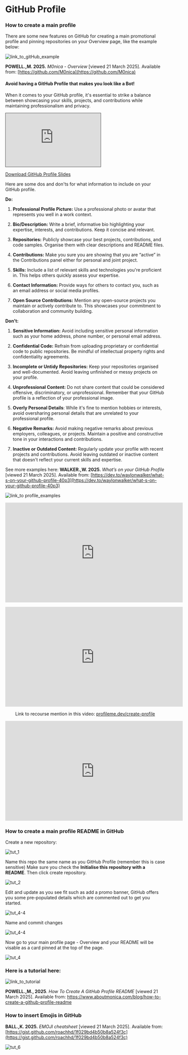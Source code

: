 # GitHub Profile
### How to create a main profile

There are some new features on GitHub for creating a main promotional profile and pinning repositories on your Overview page, like the example below:

![link_to_gitHub_example](github_profile_img/link_to_gitHub_example.png)

**POWELL.,M. 2025.** *M0nica - Overview* [viewed 21 March 2025]. Available from: [https://github.com/M0nica](https://github.com/M0nica)

#### Avoid having a GitHub Profile that makes you look like a Bot!

When it comes to your GitHub profile, it's essential to strike a balance between showcasing your skills, projects, and contributions while maintaining professionalism and privacy. 

<iframe src="https://solent.cloud.panopto.eu/Panopto/Pages/Embed.aspx?id=22047a10-5553-44c4-8152-b2e2016b1203&autoplay=false&offerviewer=true&showtitle=true&showbrand=false&captions=true&interactivity=all" height="169" width="300" style="border: 1px solid #464646;" allowfullscreen allow="autoplay" aria-label="Panopto Embedded Video Player" aria-description="gitHub_profile_2025" ></iframe>

[Download GitHub Profile Slides](GitHub_Profile_2025.pptx)

Here are some dos and don'ts for what information to include on your GitHub profile.

**Do:**
1. **Professional Profile Picture:** Use a professional photo or avatar that represents you well in a work context.

1. **Bio/Description:** Write a brief, informative bio highlighting your expertise, interests, and contributions. Keep it concise and relevant.

3. **Repositories:** Publicly showcase your best projects, contributions, and code samples. Organise them with clear descriptions and README files.

4. **Contributions:** Make you sure you are showing that you are “active” in the Contributions panel either for personal and joint project.

5. **Skills:** Include a list of relevant skills and technologies you're proficient in. This helps others quickly assess your expertise.

6. **Contact Information:** Provide ways for others to contact you, such as an email address or social media profiles.

7. **Open Source Contributions:** Mention any open-source projects you maintain or actively contribute to. This showcases your commitment to collaboration and community building.


**Don't:**
1. **Sensitive Information:** Avoid including sensitive personal information such as your home address, phone number, or personal email address.

1. **Confidential Code:** Refrain from uploading proprietary or confidential code to public repositories. Be mindful of intellectual property rights and confidentiality agreements.

1. **Incomplete or Untidy Repositories:** Keep your repositories organised and well-documented. Avoid leaving unfinished or messy projects on your profile.

1. **Unprofessional Content:** Do not share content that could be considered offensive, discriminatory, or unprofessional. Remember that your GitHub profile is a reflection of your professional image.

1. **Overly Personal Details**: While it's fine to mention hobbies or interests, avoid oversharing personal details that are unrelated to your professional profile.

1. **Negative Remarks:** Avoid making negative remarks about previous employers, colleagues, or projects. Maintain a positive and constructive tone in your interactions and contributions.

1. **Inactive or Outdated Content:** Regularly update your profile with recent projects and contributions. Avoid leaving outdated or inactive content that doesn't reflect your current skills and expertise.


See more examples here: **WALKER.,W. 2025.** *What’s on your GitHub Profile* [viewed 21 March 2025]. Available from: [https://dev.to/waylonwalker/what-s-on-your-github-profile-40p3](https://dev.to/waylonwalker/what-s-on-your-github-profile-40p3)

![link_to profile_examples](github_profile_img/link_examples.png)



<p style="text-align: center;">
<iframe width="560" height="315" src="https://www.youtube.com/embed/-otyb0ngsa4?si=NNUL99XaeIm2zib0" title="YouTube video player" frameborder="0" allow="accelerometer; autoplay; clipboard-write; encrypted-media; gyroscope; picture-in-picture; web-share" allowfullscreen="" style="font-size: 1rem;"></iframe>
</p>

<p style="text-align: center;">
<iframe width="560" height="315" src="https://www.youtube.com/embed/vNoPWpF3zJk?si=-epA2T9B2twvTRZq" title="YouTube video player" frameborder="0" allow="accelerometer; autoplay; clipboard-write; encrypted-media; gyroscope; picture-in-picture; web-share" allowfullscreen="" style="font-size: 1rem;"></iframe>
</p>

<p style="text-align: center;">
Link to recourse mention in this video:&nbsp;<a href="https://www.profileme.dev/create-profile">profileme.dev/create-profile</a>
</p>

<p style="text-align: center;">
<iframe width="560" height="315" src="https://www.youtube.com/embed/ktN5tDfQ_g8?si=ArLr8_EjJN2TH-Zb" title="YouTube video player" frameborder="0" allow="accelerometer; autoplay; clipboard-write; encrypted-media; gyroscope; picture-in-picture; web-share" allowfullscreen="" style="font-size: 1rem;"></iframe>
</p>

### How to create a main profile README in GitHub

Create a new repository:

![tut_1](github_profile_img/tut_1.png)


Name this repo the same name as you GitHub Profile (remember this is case sensitive) Make sure you check the **Initialise this repository with a README**. Then click create repository.


![tut_2](github_profile_img/tut_3.png)


Edit and update as you see fit such as add a promo banner,  GitHub offers you some pre-populated details which are commented out to get you started.


![tut_4-4](github_profile_img/tut_4-4.png)


Name and commit changes


![tut_4-4](github_profile_img/tut_4-4.png)


Now go to your main profile page - Overview and your README will be visable as a card pinned at the top of the page.


![tut_4](github_profile_img/tut_5.png)


### Here is a tutorial here:


![link_to_tutorial](github_profile_img/link_to_tutorial.png)


**POWELL.,M., 2025**. *How To Create A GitHub Profile README* [viewed 21 March 2025]. Available from: https://www.aboutmonica.com/blog/how-to-create-a-github-profile-readme


### How to insert Emojis in GitHub


**BALL.,K. 2025.** *EMOJI cheatsheet* [viewed 21 March 2025]. Available from: [https://gist.github.com/roachhd/1f029bd4b50b8a524f3c](https://gist.github.com/roachhd/1f029bd4b50b8a524f3c)

![tut_6](github_profile_img/tut_6.png)
